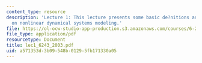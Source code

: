 ```yaml
---
content_type: resource
description: 'Lecture 1: This lecture presents some basic de?nitions and simple examples
  on nonlinear dynamical systems modeling.'
file: https://ol-ocw-studio-app-production.s3.amazonaws.com/courses/6-243j-dynamics-of-nonlinear-systems-fall-2003/a571353d3b09548b01295fb171330a05_lec1_6243_2003.pdf
file_type: application/pdf
resourcetype: Document
title: lec1_6243_2003.pdf
uid: a571353d-3b09-548b-0129-5fb171330a05
---
```

